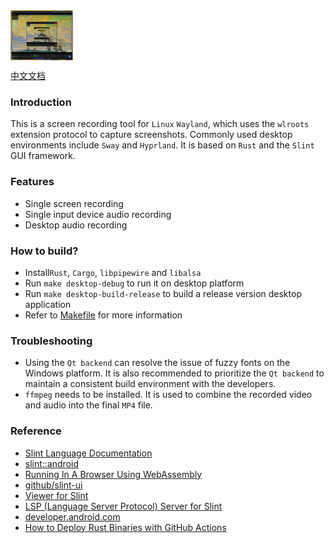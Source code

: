 <div style="display: flex">
    <img src="./screenshot/1-en.png" width="100"/>
</div>

[中文文档](./README.zh-CN.md)

### Introduction
This is a screen recording tool for `Linux` `Wayland`, which uses the `wlroots` extension protocol to capture screenshots. Commonly used desktop environments include `Sway` and `Hyprland`. It is based on `Rust` and the `Slint` GUI framework.

### Features
- Single screen recording
- Single input device audio recording
- Desktop audio recording

### How to build?
- Install`Rust`, `Cargo`, `libpipewire` and `libalsa`
- Run `make desktop-debug` to run it on desktop platform
- Run `make desktop-build-release` to build a release version desktop application
- Refer to [Makefile](./Makefile) for more information

### Troubleshooting
- Using the `Qt backend` can resolve the issue of fuzzy fonts on the Windows platform. It is also recommended to prioritize the `Qt backend` to maintain a consistent build environment with the developers.
- `ffmpeg` needs to be installed. It is used to combine the recorded video and audio into the final `MP4` file.

### Reference
- [Slint Language Documentation](https://slint-ui.com/releases/1.0.0/docs/slint/)
- [slint::android](https://snapshots.slint.dev/master/docs/rust/slint/android/#building-and-deploying)
- [Running In A Browser Using WebAssembly](https://releases.slint.dev/1.7.0/docs/slint/src/quickstart/running_in_a_browser)
- [github/slint-ui](https://github.com/slint-ui/slint)
- [Viewer for Slint](https://github.com/slint-ui/slint/tree/master/tools/viewer)
- [LSP (Language Server Protocol) Server for Slint](https://github.com/slint-ui/slint/tree/master/tools/lsp)
- [developer.android.com](https://developer.android.com/guide)
- [How to Deploy Rust Binaries with GitHub Actions](https://dzfrias.dev/blog/deploy-rust-cross-platform-github-actions/)
